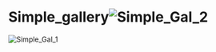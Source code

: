 # Simple_gallery![Simple_Gal_2](https://user-images.githubusercontent.com/96682686/150760199-96e564de-f585-4094-ba9c-8bc89c864447.png)
![Simple_Gal_1](https://user-images.githubusercontent.com/96682686/150760210-9eb82603-b820-4894-8392-bccb5757799a.png)
